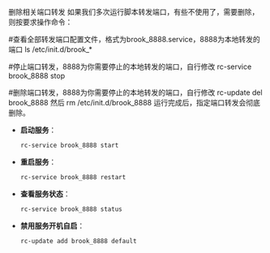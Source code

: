删除相关端口转发
如果我们多次运行脚本转发端口，有些不使用了，需要删除，则按要求操作命令：

#查看全部转发端口配置文件，格式为brook_8888.service，8888为本地转发的端口
ls /etc/init.d/brook_*

#停止端口转发，8888为你需要停止的本地转发的端口，自行修改
rc-service brook_8888 stop

#删除端口转发，8888为你需要停止的本地转发的端口，自行修改
rc-update del brook_8888
然后
rm /etc/init.d/brook_8888
运行完成后，指定端口转发会彻底删除。


- **启动服务**：
  ```bash
  rc-service brook_8888 start
  ```

- **重启服务**：
  ```bash
  rc-service brook_8888 restart
  ```

- **查看服务状态**：
  ```bash
  rc-service brook_8888 status
  ```
  
- **禁用服务开机自启**：
  ```bash
  rc-update add brook_8888 default
  ```
